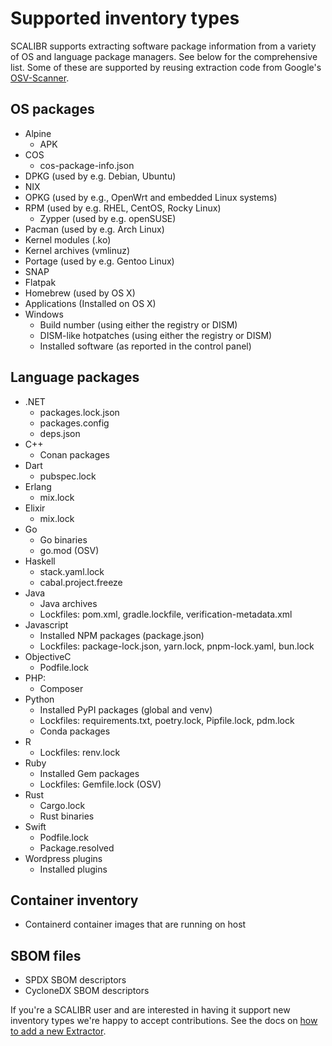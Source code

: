 # Supported inventory types

SCALIBR supports extracting software package information from a variety of OS and language package managers. See below for the comprehensive list. Some of these are supported by reusing extraction code from Google's [OSV-Scanner](https://github.com/google/osv-scanner).

## OS packages

* Alpine
  * APK
* COS
  * cos-package-info.json
* DPKG (used by e.g. Debian, Ubuntu)
* NIX
* OPKG (used by e.g., OpenWrt and embedded Linux systems)
* RPM (used by e.g. RHEL, CentOS, Rocky Linux)
  * Zypper (used by e.g. openSUSE)
* Pacman (used by e.g. Arch Linux)
* Kernel modules (.ko)
* Kernel archives (vmlinuz)
* Portage (used by e.g. Gentoo Linux)
* SNAP
* Flatpak
* Homebrew (used by OS X)
* Applications (Installed on OS X)
* Windows
  * Build number (using either the registry or DISM)
  * DISM-like hotpatches (using either the registry or DISM)
  * Installed software (as reported in the control panel)

## Language packages

* .NET
  * packages.lock.json
  * packages.config
  * deps.json
* C++
  * Conan packages
* Dart
  * pubspec.lock
* Erlang
  * mix.lock
* Elixir
  * mix.lock
* Go
  * Go binaries
  * go.mod (OSV)
* Haskell
  * stack.yaml.lock
  * cabal.project.freeze
* Java
  * Java archives
  * Lockfiles: pom.xml, gradle.lockfile, verification-metadata.xml
* Javascript
  * Installed NPM packages (package.json)
  * Lockfiles: package-lock.json, yarn.lock, pnpm-lock.yaml, bun.lock
* ObjectiveC
  * Podfile.lock
* PHP:
  * Composer
* Python
  * Installed PyPI packages (global and venv)
  * Lockfiles: requirements.txt, poetry.lock, Pipfile.lock, pdm.lock
  * Conda packages
* R
  * Lockfiles: renv.lock
* Ruby
  * Installed Gem packages
  * Lockfiles: Gemfile.lock (OSV)
* Rust
  * Cargo.lock
  * Rust binaries
* Swift
  * Podfile.lock
  * Package.resolved
* Wordpress plugins
  * Installed plugins

## Container inventory

* Containerd container images that are running on host

## SBOM files

* SPDX SBOM descriptors
* CycloneDX SBOM descriptors

If you're a SCALIBR user and are interested in having it support new inventory types we're happy to accept contributions. See the docs on [how to add a new Extractor](/docs/new_extractor.md).